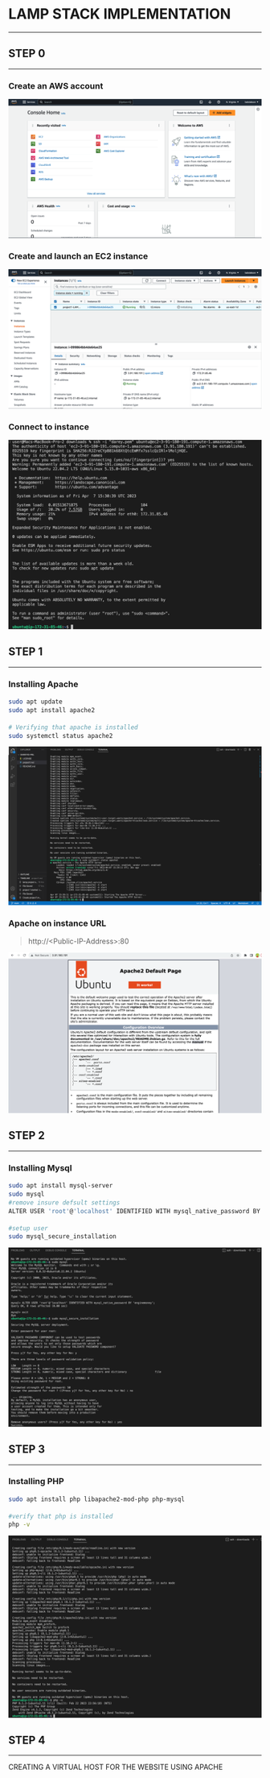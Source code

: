 
# LAMP STACK IMPLEMENTATION
---
## STEP 0
---
### Create an AWS account
![aws_account](images/aws_account.png)

### Create and launch an EC2 instance
![instance](images/instance.png)


### Connect to instance
![connect_instance](images/connect_instance.png)


## STEP 1 
---
### Installing Apache
```bash
sudo apt update 
sudo apt install apache2

# Verifying that apache is installed
sudo systemctl status apache2
```
![apache](images/apache.png)
### Apache on instance URL
>http://\<Public-IP-Address\>:80

![APACHE_URL](images/apache_url.png)

## STEP 2
---
### Installing Mysql
```bash
sudo apt install mysql-server
sudo mysql
#remove insure defsult settings
ALTER USER 'root'@'localhost' IDENTIFIED WITH mysql_native_password BY '<PassWord.1>';

#setup user
sudo mysql_secure_installation
```

![sql](images/sql.png)

## STEP 3
---
### Installing PHP
```bash
sudo apt install php libapache2-mod-php php-mysql

#verify that php is installed
php -v
```

![php](images/php.png)

## STEP 4
---
CREATING A VIRTUAL HOST FOR THE WEBSITE USING APACHE